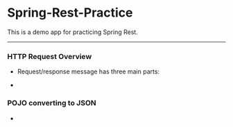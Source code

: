 # Spring-Rest-Practice
This is a demo app for practicing Spring Rest.

---

### HTTP Request Overview

- Request/response message has three main parts:

- 

### POJO converting to JSON

- 

